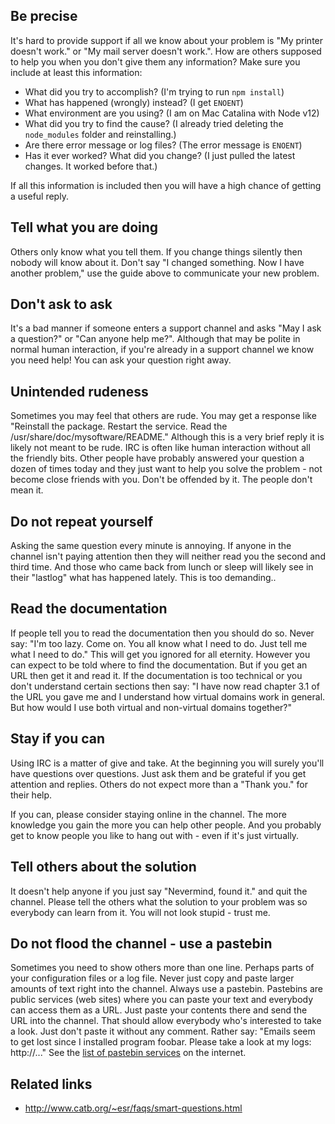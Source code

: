 ## Be precise

It's hard to provide support if all we know about your problem is "My printer doesn't work." or "My mail server doesn't work.". How are others supposed to help you when you don't give them any information? Make sure you include at least this information:

- What did you try to accomplish? (I'm trying to run `npm install`)
- What has happened (wrongly) instead? (I get `ENOENT`)
- What environment are you using? (I am on Mac Catalina with Node v12)
- What did you try to find the cause? (I already tried deleting the `node_modules` folder and reinstalling.)
- Are there error message or log files? (The error message is `ENOENT`)
- Has it ever worked? What did you change? (I just pulled the latest changes. It worked before that.)

If all this information is included then you will have a high chance of getting a useful reply.

## Tell what you are doing

Others only know what you tell them. If you change things silently then nobody will know about it. Don't say "I changed something. Now I have another problem," use the guide above to communicate your new problem.

## Don't ask to ask

It's a bad manner if someone enters a support channel and asks "May I ask a question?" or "Can anyone help me?". Although that may be polite in normal human interaction, if you're already in a support channel we know you need help! You can ask your question right away.

## Unintended rudeness

Sometimes you may feel that others are rude. You may get a response like "Reinstall the package. Restart the service. Read the /usr/share/doc/mysoftware/README." Although this is a very brief reply it is likely not meant to be rude. IRC is often like human interaction without all the friendly bits. Other people have probably answered your question a dozen of times today and they just want to help you solve the problem - not become close friends with you. Don't be offended by it. The people don't mean it.

## Do not repeat yourself

Asking the same question every minute is annoying. If anyone in the channel isn't paying attention then they will neither read you the second and third time. And those who came back from lunch or sleep will likely see in their "lastlog" what has happened lately. This is too demanding..

## Read the documentation

If people tell you to read the documentation then you should do so. Never say: "I'm too lazy. Come on. You all know what I need to do. Just tell me what I need to do." This will get you ignored for all eternity. However you can expect to be told where to find the documentation. But if you get an URL then get it and read it. If the documentation is too technical or you don't understand certain sections then say: "I have now read chapter 3.1 of the URL you gave me and I understand how virtual domains work in general. But how would I use both virtual and non-virtual domains together?"

## Stay if you can

Using IRC is a matter of give and take. At the beginning you will surely you'll have questions over questions. Just ask them and be grateful if you get attention and replies. Others do not expect more than a "Thank you." for their help.

If you can, please consider staying online in the channel. The more knowledge you gain the more you can help other people. And you probably get to know people you like to hang out with - even if it's just virtually.

## Tell others about the solution

It doesn't help anyone if you just say "Nevermind, found it." and quit the channel. Please tell the others what the solution to your problem was so everybody can learn from it. You will not look stupid - trust me.

## Do not flood the channel - use a pastebin

Sometimes you need to show others more than one line. Perhaps parts of your configuration files or a log file. Never just copy and paste larger amounts of text right into the channel. Always use a pastebin. Pastebins are public services (web sites) where you can paste your text and everybody can access them as a URL. Just paste your contents there and send the URL into the channel. That should allow everybody who's interested to take a look. Just don't paste it without any comment. Rather say: "Emails seem to get lost since I installed program foobar. Please take a look at my logs: http://..." See the [list of pastebin services](http://en.wikipedia.org/wiki/Pastebin) on the internet.

Related links
-------------

- http://www.catb.org/~esr/faqs/smart-questions.html
